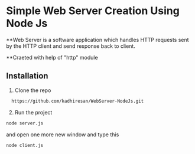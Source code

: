 # Simple Web Server Creation Using Node Js

**Web Server is a software application which handles HTTP requests sent by the HTTP client and send response back to client.

**Craeted with help of "http" module

## Installation

1. Clone the repo

  ```bash
    https://github.com/kadhiresan/WebServer-NodeJs.git
  ```

2.  Run the project
  ```bash
  node server.js
  ```
  and open one more new window and type this
  ```bash
  node client.js
  ```
